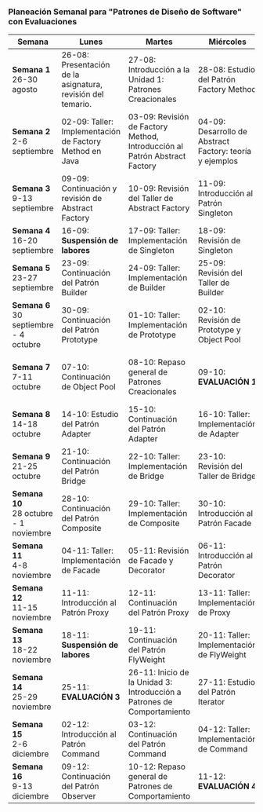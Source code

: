 



### Planeación Semanal para "Patrones de Diseño de Software" con Evaluaciones

| **Semana** | **Lunes**                  | **Martes**                 | **Miércoles**              | **Jueves**                 | **Viernes** |
|------------|----------------------------|----------------------------|---------------------------|----------------------------|-------------|
| **Semana 1** <br> 26-30 agosto | 26-08: Presentación de la asignatura, revisión del temario. | 27-08: Introducción a la Unidad 1: Patrones Creacionales | 28-08: Estudio del Patrón Factory Method | 29-08: Continuación del Patrón Factory Method |  |
| **Semana 2** <br> 2-6 septiembre | 02-09: Taller: Implementación de Factory Method en Java | 03-09: Revisión de Factory Method, Introducción al Patrón Abstract Factory | 04-09: Desarrollo de Abstract Factory: teoría y ejemplos | 05-09: Taller: Implementación de Abstract Factory |  |
| **Semana 3** <br> 9-13 septiembre | 09-09: Continuación y revisión de Abstract Factory | 10-09: Revisión del Taller de Abstract Factory | 11-09: Introducción al Patrón Singleton | 12-09: Continuación del Patrón Singleton |  |
| **Semana 4** <br> 16-20 septiembre | 16-09: **Suspensión de labores** | 17-09: Taller: Implementación de Singleton | 18-09: Revisión de Singleton | 19-09: Introducción al Patrón Builder |  |
| **Semana 5** <br> 23-27 septiembre | 23-09: Continuación del Patrón Builder | 24-09: Taller: Implementación de Builder | 25-09: Revisión del Taller de Builder | 26-09: Introducción al Patrón Prototype |  |
| **Semana 6** <br> 30 septiembre - 4 octubre | 30-09: Continuación del Patrón Prototype | 01-10: Taller: Implementación de Prototype | 02-10: Revisión de Prototype y Object Pool | 03-10: Introducción y desarrollo del Patrón Object Pool |  |
| **Semana 7** <br> 7-11 octubre | 07-10: Continuación de Object Pool | 08-10: Repaso general de Patrones Creacionales | 09-10: **EVALUACIÓN 1** | 10-10: Inicio de la Unidad 2: Introducción a Patrones Estructurales |  |
| **Semana 8** <br> 14-18 octubre | 14-10: Estudio del Patrón Adapter | 15-10: Continuación del Patrón Adapter | 16-10: Taller: Implementación de Adapter | 17-10: Introducción al Patrón Bridge |  |
| **Semana 9** <br> 21-25 octubre | 21-10: Continuación del Patrón Bridge | 22-10: Taller: Implementación de Bridge | 23-10: Revisión del Taller de Bridge | 24-10: Introducción al Patrón Composite |  |
| **Semana 10** <br> 28 octubre - 1 noviembre | 28-10: Continuación del Patrón Composite | 29-10: Taller: Implementación de Composite | 30-10: Introducción al Patrón Facade | 31-10: Continuación del Patrón Facade |  |
| **Semana 11** <br> 4-8 noviembre | 04-11: Taller: Implementación de Facade | 05-11: Revisión de Facade y Decorator | 06-11: Introducción al Patrón Decorator | 07-11: **EVALUACIÓN 2** |  |
| **Semana 12** <br> 11-15 noviembre | 11-11: Introducción al Patrón Proxy | 12-11: Continuación del Patrón Proxy | 13-11: Taller: Implementación de Proxy | 14-11: Introducción al Patrón FlyWeight |  |
| **Semana 13** <br> 18-22 noviembre | 18-11: **Suspensión de labores** | 19-11: Continuación del Patrón FlyWeight | 20-11: Taller: Implementación de FlyWeight | 21-11: Repaso general de Patrones Estructurales |  |
| **Semana 14** <br> 25-29 noviembre | 25-11: **EVALUACIÓN 3** | 26-11: Inicio de la Unidad 3: Introducción a Patrones de Comportamiento | 27-11: Estudio del Patrón Iterator | 28-11: Continuación del Patrón Iterator |  |
| **Semana 15** <br> 2-6 diciembre | 02-12: Introducción al Patrón Command | 03-12: Continuación del Patrón Command | 04-12: Taller: Implementación de Command | 05-12: Introducción al Patrón Observer |  |
| **Semana 16** <br> 9-13 diciembre | 09-12: Continuación del Patrón Observer | 10-12: Repaso general de Patrones de Comportamiento | 11-12: **EVALUACIÓN 4** | 12-12: Revisión de resultados y retroalimentación final |  |
